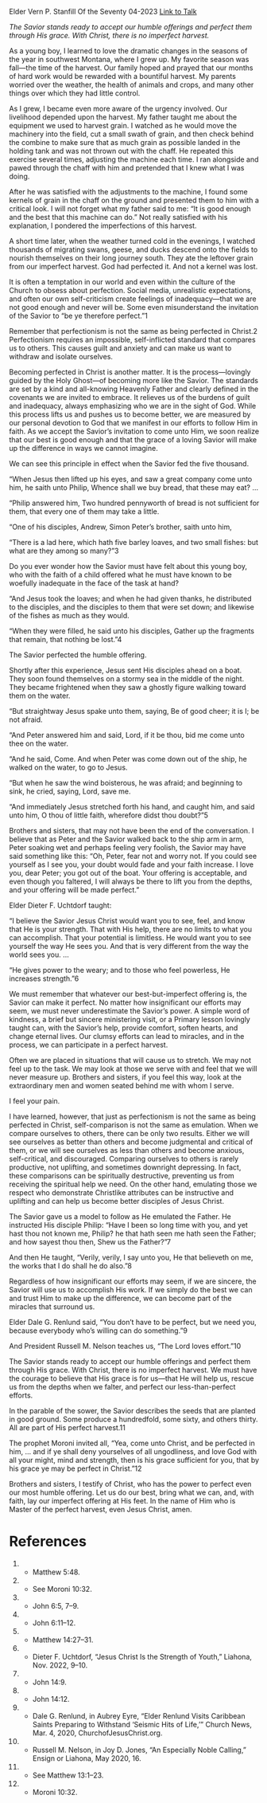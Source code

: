 Elder Vern P. Stanfill
Of the Seventy
04-2023
[Link to Talk](https://www.churchofjesuschrist.org/study/general-conference/2023/04/54stanfill?lang=eng)

_The Savior stands ready to accept our humble offerings and perfect them through His grace. With Christ, there is no imperfect harvest._

As a young boy, I learned to love the dramatic changes in the seasons of the year in southwest Montana, where I grew up. My favorite season was fall—the time of the harvest. Our family hoped and prayed that our months of hard work would be rewarded with a bountiful harvest. My parents worried over the weather, the health of animals and crops, and many other things over which they had little control.

As I grew, I became even more aware of the urgency involved. Our livelihood depended upon the harvest. My father taught me about the equipment we used to harvest grain. I watched as he would move the machinery into the field, cut a small swath of grain, and then check behind the combine to make sure that as much grain as possible landed in the holding tank and was not thrown out with the chaff. He repeated this exercise several times, adjusting the machine each time. I ran alongside and pawed through the chaff with him and pretended that I knew what I was doing.

After he was satisfied with the adjustments to the machine, I found some kernels of grain in the chaff on the ground and presented them to him with a critical look. I will not forget what my father said to me: “It is good enough and the best that this machine can do.” Not really satisfied with his explanation, I pondered the imperfections of this harvest.

A short time later, when the weather turned cold in the evenings, I watched thousands of migrating swans, geese, and ducks descend onto the fields to nourish themselves on their long journey south. They ate the leftover grain from our imperfect harvest. God had perfected it. And not a kernel was lost.

It is often a temptation in our world and even within the culture of the Church to obsess about perfection. Social media, unrealistic expectations, and often our own self-criticism create feelings of inadequacy—that we are not good enough and never will be. Some even misunderstand the invitation of the Savior to “be ye therefore perfect.”1

Remember that perfectionism is not the same as being perfected in Christ.2 Perfectionism requires an impossible, self-inflicted standard that compares us to others. This causes guilt and anxiety and can make us want to withdraw and isolate ourselves.

Becoming perfected in Christ is another matter. It is the process—lovingly guided by the Holy Ghost—of becoming more like the Savior. The standards are set by a kind and all-knowing Heavenly Father and clearly defined in the covenants we are invited to embrace. It relieves us of the burdens of guilt and inadequacy, always emphasizing who we are in the sight of God. While this process lifts us and pushes us to become better, we are measured by our personal devotion to God that we manifest in our efforts to follow Him in faith. As we accept the Savior’s invitation to come unto Him, we soon realize that our best is good enough and that the grace of a loving Savior will make up the difference in ways we cannot imagine.

We can see this principle in effect when the Savior fed the five thousand.

“When Jesus then lifted up his eyes, and saw a great company come unto him, he saith unto Philip, Whence shall we buy bread, that these may eat? …

“Philip answered him, Two hundred pennyworth of bread is not sufficient for them, that every one of them may take a little.

“One of his disciples, Andrew, Simon Peter’s brother, saith unto him,

“There is a lad here, which hath five barley loaves, and two small fishes: but what are they among so many?”3

Do you ever wonder how the Savior must have felt about this young boy, who with the faith of a child offered what he must have known to be woefully inadequate in the face of the task at hand?

“And Jesus took the loaves; and when he had given thanks, he distributed to the disciples, and the disciples to them that were set down; and likewise of the fishes as much as they would.

“When they were filled, he said unto his disciples, Gather up the fragments that remain, that nothing be lost.”4

The Savior perfected the humble offering.

Shortly after this experience, Jesus sent His disciples ahead on a boat. They soon found themselves on a stormy sea in the middle of the night. They became frightened when they saw a ghostly figure walking toward them on the water.

“But straightway Jesus spake unto them, saying, Be of good cheer; it is I; be not afraid.

“And Peter answered him and said, Lord, if it be thou, bid me come unto thee on the water.

“And he said, Come. And when Peter was come down out of the ship, he walked on the water, to go to Jesus.

“But when he saw the wind boisterous, he was afraid; and beginning to sink, he cried, saying, Lord, save me.

“And immediately Jesus stretched forth his hand, and caught him, and said unto him, O thou of little faith, wherefore didst thou doubt?”5

Brothers and sisters, that may not have been the end of the conversation. I believe that as Peter and the Savior walked back to the ship arm in arm, Peter soaking wet and perhaps feeling very foolish, the Savior may have said something like this: “Oh, Peter, fear not and worry not. If you could see yourself as I see you, your doubt would fade and your faith increase. I love you, dear Peter; you got out of the boat. Your offering is acceptable, and even though you faltered, I will always be there to lift you from the depths, and your offering will be made perfect.”

Elder Dieter F. Uchtdorf taught:

“I believe the Savior Jesus Christ would want you to see, feel, and know that He is your strength. That with His help, there are no limits to what you can accomplish. That your potential is limitless. He would want you to see yourself the way He sees you. And that is very different from the way the world sees you. …

“He gives power to the weary; and to those who feel powerless, He increases strength.”6

We must remember that whatever our best-but-imperfect offering is, the Savior can make it perfect. No matter how insignificant our efforts may seem, we must never underestimate the Savior’s power. A simple word of kindness, a brief but sincere ministering visit, or a Primary lesson lovingly taught can, with the Savior’s help, provide comfort, soften hearts, and change eternal lives. Our clumsy efforts can lead to miracles, and in the process, we can participate in a perfect harvest.

Often we are placed in situations that will cause us to stretch. We may not feel up to the task. We may look at those we serve with and feel that we will never measure up. Brothers and sisters, if you feel this way, look at the extraordinary men and women seated behind me with whom I serve.

I feel your pain.

I have learned, however, that just as perfectionism is not the same as being perfected in Christ, self-comparison is not the same as emulation. When we compare ourselves to others, there can be only two results. Either we will see ourselves as better than others and become judgmental and critical of them, or we will see ourselves as less than others and become anxious, self-critical, and discouraged. Comparing ourselves to others is rarely productive, not uplifting, and sometimes downright depressing. In fact, these comparisons can be spiritually destructive, preventing us from receiving the spiritual help we need. On the other hand, emulating those we respect who demonstrate Christlike attributes can be instructive and uplifting and can help us become better disciples of Jesus Christ.

The Savior gave us a model to follow as He emulated the Father. He instructed His disciple Philip: “Have I been so long time with you, and yet hast thou not known me, Philip? he that hath seen me hath seen the Father; and how sayest thou then, Shew us the Father?”7

And then He taught, “Verily, verily, I say unto you, He that believeth on me, the works that I do shall he do also.”8

Regardless of how insignificant our efforts may seem, if we are sincere, the Savior will use us to accomplish His work. If we simply do the best we can and trust Him to make up the difference, we can become part of the miracles that surround us.

Elder Dale G. Renlund said, “You don’t have to be perfect, but we need you, because everybody who’s willing can do something.”9

And President Russell M. Nelson teaches us, “The Lord loves effort.”10

The Savior stands ready to accept our humble offerings and perfect them through His grace. With Christ, there is no imperfect harvest. We must have the courage to believe that His grace is for us—that He will help us, rescue us from the depths when we falter, and perfect our less-than-perfect efforts.

In the parable of the sower, the Savior describes the seeds that are planted in good ground. Some produce a hundredfold, some sixty, and others thirty. All are part of His perfect harvest.11

The prophet Moroni invited all, “Yea, come unto Christ, and be perfected in him, … and if ye shall deny yourselves of all ungodliness, and love God with all your might, mind and strength, then is his grace sufficient for you, that by his grace ye may be perfect in Christ.”12

Brothers and sisters, I testify of Christ, who has the power to perfect even our most humble offering. Let us do our best, bring what we can, and, with faith, lay our imperfect offering at His feet. In the name of Him who is Master of the perfect harvest, even Jesus Christ, amen.

# References
1. - Matthew 5:48.
2. - See Moroni 10:32.
3. - John 6:5, 7–9.
4. - John 6:11–12.
5. - Matthew 14:27–31.
6. - Dieter F. Uchtdorf, “Jesus Christ Is the Strength of Youth,” Liahona, Nov. 2022, 9–10.
7. - John 14:9.
8. - John 14:12.
9. - Dale G. Renlund, in Aubrey Eyre, “Elder Renlund Visits Caribbean Saints Preparing to Withstand ‘Seismic Hits of Life,’” Church News, Mar. 4, 2020, ChurchofJesusChrist.org.
10. - Russell M. Nelson, in Joy D. Jones, “An Especially Noble Calling,” Ensign or Liahona, May 2020, 16.
11. - See Matthew 13:1–23.
12. - Moroni 10:32.